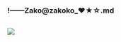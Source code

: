 ### !——Zako@zakoko_❤★☆.md
![]()

![](https://pbs.twimg.com/media/EBEl9HxUEAAUv1t?format=jpg&name=4096x4096)
